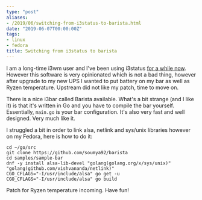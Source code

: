 ```yaml
---
type: "post"
aliases:
- /2019/06/switching-from-i3status-to-barista.html
date: "2019-06-07T00:00:00Z"
tags:
- linux
- fedora
title: Switching from i3status to barista
---
```


I am a long-time i3wm user and I've been using i3status [for a while now](https://i3wm.org/docs/user-contributed/lzap-config.html). However this software is very opinionated which is not a bad thing, however after upgrade to my new UPS I wanted to put battery on my bar as well as Ryzen temperature. Upstream did not like my patch, time to move on.

There is a nice i3bar called Barista available. What's a bit strange (and I like it) is that it's written in Go and you have to compile the bar yourself. Essentially, `main.go` is your bar configuration. It's also very fast and well designed. Very much like it.

I struggled a bit in order to link alsa, netlink and sys/unix libraries however on my Fedora, here is how to do it:

    cd ~/go/src
    git clone https://github.com/soumya92/barista
    cd samples/sample-bar
    dnf -y install alsa-lib-devel "golang(golang.org/x/sys/unix)" "golang(github.com/vishvananda/netlink)"
    CGO_CFLAGS="-I/usr/include/alsa" go get -u
    CGO_CFLAGS="-I/usr/include/alsa" go build

Patch for Ryzen temperature incoming. Have fun!

